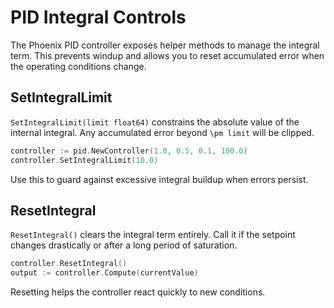 # PID Integral Controls

The Phoenix PID controller exposes helper methods to manage the integral term.
This prevents windup and allows you to reset accumulated error when the
operating conditions change.

## SetIntegralLimit

`SetIntegralLimit(limit float64)` constrains the absolute value of the
internal integral. Any accumulated error beyond `\pm limit` will be clipped.

```go
controller := pid.NewController(1.0, 0.5, 0.1, 100.0)
controller.SetIntegralLimit(10.0)
```

Use this to guard against excessive integral buildup when errors persist.

## ResetIntegral

`ResetIntegral()` clears the integral term entirely. Call it if the setpoint
changes drastically or after a long period of saturation.

```go
controller.ResetIntegral()
output := controller.Compute(currentValue)
```

Resetting helps the controller react quickly to new conditions.

